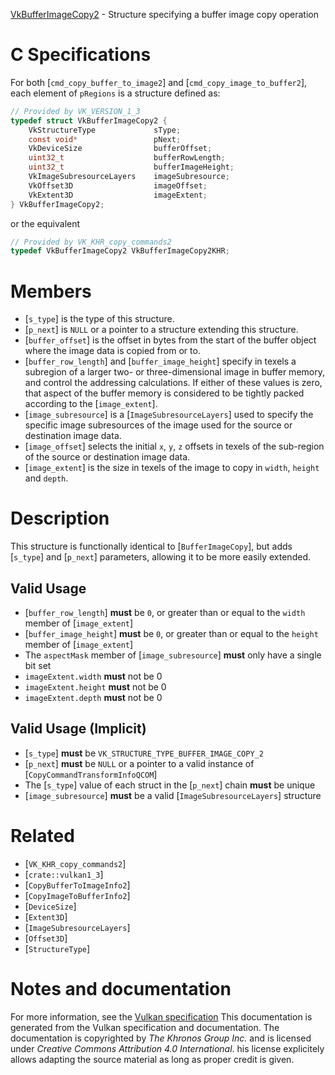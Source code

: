 [VkBufferImageCopy2](https://www.khronos.org/registry/vulkan/specs/1.3-extensions/man/html/VkBufferImageCopy2.html) - Structure specifying a buffer image copy operation

# C Specifications
For both [`cmd_copy_buffer_to_image2`] and [`cmd_copy_image_to_buffer2`],
each element of `pRegions` is a structure defined as:
```c
// Provided by VK_VERSION_1_3
typedef struct VkBufferImageCopy2 {
    VkStructureType             sType;
    const void*                 pNext;
    VkDeviceSize                bufferOffset;
    uint32_t                    bufferRowLength;
    uint32_t                    bufferImageHeight;
    VkImageSubresourceLayers    imageSubresource;
    VkOffset3D                  imageOffset;
    VkExtent3D                  imageExtent;
} VkBufferImageCopy2;
```
or the equivalent
```c
// Provided by VK_KHR_copy_commands2
typedef VkBufferImageCopy2 VkBufferImageCopy2KHR;
```

# Members
- [`s_type`] is the type of this structure.
- [`p_next`] is `NULL` or a pointer to a structure extending this structure.
- [`buffer_offset`] is the offset in bytes from the start of the buffer object where the image data is copied from or to.
- [`buffer_row_length`] and [`buffer_image_height`] specify in texels a subregion of a larger two- or three-dimensional image in buffer memory, and control the addressing calculations. If either of these values is zero, that aspect of the buffer memory is considered to be tightly packed according to the [`image_extent`].
- [`image_subresource`] is a [`ImageSubresourceLayers`] used to specify the specific image subresources of the image used for the source or destination image data.
- [`image_offset`] selects the initial `x`, `y`, `z` offsets in texels of the sub-region of the source or destination image data.
- [`image_extent`] is the size in texels of the image to copy in `width`, `height` and `depth`.

# Description
This structure is functionally identical to [`BufferImageCopy`], but
adds [`s_type`] and [`p_next`] parameters, allowing it to be more easily
extended.
## Valid Usage
-  [`buffer_row_length`] **must**  be `0`, or greater than or equal to the `width` member of [`image_extent`]
-  [`buffer_image_height`] **must**  be `0`, or greater than or equal to the `height` member of [`image_extent`]
-    The `aspectMask` member of [`image_subresource`] **must**  only have a single bit set
-  `imageExtent.width` **must**  not be 0
-  `imageExtent.height` **must**  not be 0
-  `imageExtent.depth` **must**  not be 0

## Valid Usage (Implicit)
-  [`s_type`] **must**  be `VK_STRUCTURE_TYPE_BUFFER_IMAGE_COPY_2`
-  [`p_next`] **must**  be `NULL` or a pointer to a valid instance of [`CopyCommandTransformInfoQCOM`]
-    The [`s_type`] value of each struct in the [`p_next`] chain  **must**  be unique
-  [`image_subresource`] **must**  be a valid [`ImageSubresourceLayers`] structure

# Related
- [`VK_KHR_copy_commands2`]
- [`crate::vulkan1_3`]
- [`CopyBufferToImageInfo2`]
- [`CopyImageToBufferInfo2`]
- [`DeviceSize`]
- [`Extent3D`]
- [`ImageSubresourceLayers`]
- [`Offset3D`]
- [`StructureType`]

# Notes and documentation
For more information, see the [Vulkan specification](https://www.khronos.org/registry/vulkan/specs/1.3-extensions/html/vkspec.html)
This documentation is generated from the Vulkan specification and documentation.
The documentation is copyrighted by *The Khronos Group Inc.* and is licensed under *Creative Commons Attribution 4.0 International*.
his license explicitely allows adapting the source material as long as proper credit is given.
        